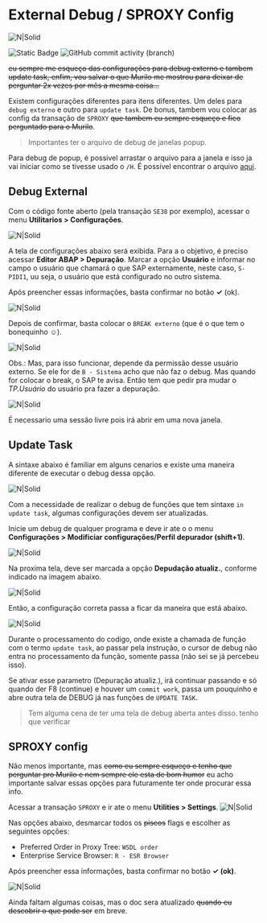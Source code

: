 # External Debug / SPROXY Config

![N|Solid](img/sap-abap.jpeg)

![Static Badge](https://img.shields.io/badge/development-abap-blue)
![GitHub commit activity (branch)](https://img.shields.io/github/commit-activity/t/edmilson-nascimento/debug)

~~eu sempre me esqueço das configurações para debug externo e tambem update task, enfim, vou salvar o que Murilo me mostrou para deixar de perguntar 2x vezes por mês a mesma coisa...~~

Existem configurações diferentes para itens diferentes. Um deles para `debug externo` e outro para `update task`. De bonus, tambem vou colocar as config da transação de `SPROXY` ~~que tambem eu sempre esqueço e fico perguntado para o Murilo~~. 

> Importantes ter o arquivo de debug de janelas popup.

Para debug de popup, é possivel arrastar o arquivo para a janela e isso ja vai iniciar como se tivesse usado o `/H`. É possivel encontrar o arquivo [aqui](/files/debug.sap).

## Debug External

Com o código fonte aberto (pela transação `SE38` por exemplo), acessar o menu **Utilitarios > Configurações**.

![N|Solid](img/u-c.png)

A tela de configurações abaixo será exibida. Para a o objetivo, é preciso acessar **Editor ABAP > Depuração**. Marcar a opção **Usuário** e informar no campo o usuário que chamará o que SAP externamente, neste caso, `S-PIDI1`, uu seja, o usuário que está configurado no outro sistema.

Após preencher essas informações, basta confirmar no botão **✓** (ok).  


![N|Solid](img/user-debug.png)

Depois de confirmar, basta colocar o `BREAK externo` (que é o que tem o bonequinho ☺).

![N|Solid](img/break-externo.png)

Obs.: Mas, para isso funcionar, depende da permissão desse usuário externo. Se ele for de `B - Sistema` acho que não faz o debug. Mas quando for colocar o break, o SAP te avisa. Então tem que pedir pra mudar o *TP.Usuário* do usuário pra fazer a depuração.

![N|Solid](img/type-user.png)

É necessario uma sessão livre pois irá abrir em uma nova janela.

## Update Task

A sintaxe abaixo é familiar em alguns cenarios e existe uma maneira diferente de executar o debug dessa opção.

![N|Solid](img/update-task-0.png)

Com a necessidade de realizar o debug de funções que tem sintaxe `in update task`, algumas configurações devem ser atualizadas.

Inicie um debug de qualquer programa e deve ir ate o o menu **Configurações > Modificiar configurações/Perfil depurador (shift+1)**.

![N|Solid](img/update-task-1.png)

Na proxima tela, deve ser marcada a opção **Depudação atualiz.**, conforme indicado na imagem abaixo.

![N|Solid](img/update-task-2.png)

Então, a configuração correta passa a ficar da maneira que está abaixo.

![N|Solid](img/update-task-2.1.png)

Durante o processamento do codigo, onde existe a chamada de função com o termo `update task`,  ao passar pela instrução, o cursor de debug não entra no processamento da função, somente passa (não sei se já percebeu isso).

Se ativar esse parametro (Depuração atualiz.), irá continuar passando e só quando der F8 (continue) e houver um `commit work`, passa um pouquinho e abre outra tela de DEBUG já nas funções de `UPDATE TASK`.

> Tem alguma cena de ter uma tela de debug aberta antes disso. tenho que verificar


## SPROXY config
Não menos importante, mas ~~como eu sempre esqueço e tenho que perguntar pro Murilo e nem sempre ele esta de bom humor~~ eu acho importante salvar essas opções para futuramente ter onde procurar essa info.

Acessar a transação `SPROXY` e ir ate o menu **Utilities > Settings**.
![N|Solid](img/sproxy-menu.png)

Nas opções abaixo, desmarcar todos os ~~piscos~~ flags e escolher as seguintes opções:
- Preferred Order in Proxy Tree: `WSDL order`
- Enterprise Service Browser: `R - ESR Browser`

Após preencher essa informações, basta confirmar no botão **✓ (ok)**.  

![N|Solid](img/sproxy-config.png)

Ainda faltam algumas coisas, mas o doc sera atualizado ~~quando eu descobrir o que pode ser~~ em breve.
